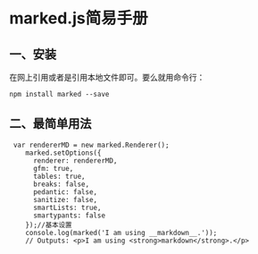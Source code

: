 marked.js简易手册
================
一、安装
--------------
在网上引用或者是引用本地文件即可。要么就用命令行：

```
npm install marked --save
```

二、最简单用法
----------

```
 var rendererMD = new marked.Renderer();
    marked.setOptions({
      renderer: rendererMD,
      gfm: true,
      tables: true,
      breaks: false,
      pedantic: false,
      sanitize: false,
      smartLists: true,
      smartypants: false
    });//基本设置
    console.log(marked('I am using __markdown__.'));
    // Outputs: <p>I am using <strong>markdown</strong>.</p>
```